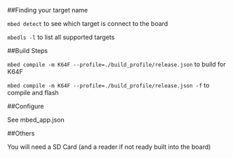 ##Finding your target name

`mbed detect` to see which target is connect to the board

`mbedls -l` to list all supported targets

##Build Steps

`mbed compile -m K64F --profile=./build_profile/release.json` to build for K64F

`mbed compile -m K64F --profile=./build_profile/release.json -f` to compile and flash

##Configure

See mbed_app.json

##Others

You will need a SD Card (and a reader if not ready built into the board)
